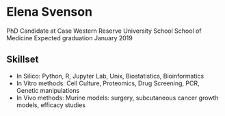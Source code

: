 # Elena Svenson


PhD Candidate at Case Western Reserve University School School of Medicine
Expected graduation January 2019


## Skillset
- In Silico: Python, R, Jupyter Lab, Unix, Biostatistics, Bioinformatics
- In Vitro methods: Cell Culture, Proteomics, Drug Screening, PCR, Genetic manipulations
- In Vivo methods: Murine models: surgery, subcutaneous cancer growth models, efficacy studies





